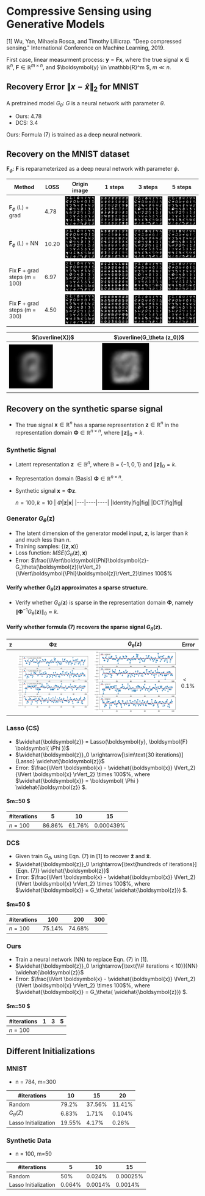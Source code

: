 # Compressive Sensing using Generative Models
 
 [1] Wu, Yan, Mihaela Rosca, and Timothy Lillicrap. "Deep compressed sensing." International Conference on Machine Learning, 2019.
 
 First case, linear measurment process: $\boldsymbol{y} = \boldsymbol{F} \boldsymbol{x}$, where the true signal $\boldsymbol{x} \in \mathbb{R}^n$, $\boldsymbol{F} \in \mathbb{R}^{m \times n}$, and $\boldsymbol{y} \in \mathbb{R}^m $, $m \ll n$.

## Recovery Error $\lVert x-\hat{x}\rVert_2$ for MNIST

A pretrained model $G_\theta$: $G$ is a neural network with parameter $\theta$.

- Ours: 4.78
- DCS: 3.4

Ours: Formula (7) is trained as a deep neural network.

## Recovery on the MNIST dataset

 $\boldsymbol{F}_\phi$: $\boldsymbol{F}$ is reparameterized as a deep neural network with parameter $\phi$.

|Method|LOSS|Origin image| 1 steps|3 steps | 5 steps|
|-------| ----|------- | -----|------ |-----|
|$\boldsymbol{F}_\phi$ (L) + grad|4.78|![alt_text](./fig/origin.png)|![alt_text](./fig/reconstruction_0.png)|![alt_text](./fig/reconstruction_3.png)|![alt_text](./fig/reconstruction_5.png)|
|$\boldsymbol{F}_\phi$ (L) + NN|10.20|![alt_text](./fig/origin.png)|![alt_text](./fig/reconstruction_0_nn.png)|![alt_text](./fig/reconstruction_3_nn.png)|![alt_text](./fig/reconstruction_5_nn.png)|
|Fix $\boldsymbol{F}$ + grad steps          (m = 100) |6.97|![alt_text](./fig/origin.png)|![alt_text](./fig/reconstruction_0_4_last.png)|![alt_text](./fig/reconstruction_3_4_last.png)|![alt_text](./fig/reconstruction_5_4_last.png)|
|Fix $\boldsymbol{F}$ + grad steps          (m = 300)|4.50|![alt_text](./fig/origin.png)|![alt_text](./fig/reconstruction_0_3_last.png)|![alt_text](./fig/reconstruction_3_3_last.png)|![alt_text](./fig/reconstruction_5_3_last.png)|

|${\overline{X}}$|$\overline{G_\theta (z_0)}$|
|-----|-----|
|<img src="./fig/origin_average.png"  width="50%" height="50%">|<img src="./fig/recon_average.png"  width="50%" height="50%">|

## Recovery on the synthetic sparse signal
<!-- ### DCS
|Method|Number of iterations|Origin|Recovery|
|---|----|----|----|
|LASSO|10|![alt_text](./fig/origin_signal_11.png)|![alt_text](./fig/recovery_signal_lasso.png)|
|$G_\theta(z)$|10|![alt_text](./fig/origin_signal_11.png)|![alt_text](./fig/recovery_signal_11.png)|
 -->
- The true signal $\boldsymbol{x} \in \mathbb{R}^n$  has a sparse representation $\boldsymbol{z}\in \mathbb{R}^n$ in the representation domain $\boldsymbol{\Phi} \in \mathbb{R}^{n \times n}$, where $\lVert \boldsymbol{z} \rVert_0=k$.
### Synthetic Signal
- Latent representation $\boldsymbol{z}$  $\in \mathbb{B}^{n}$, where $\mathbb{B}$ =  $\lbrace -1,0, 1\rbrace$ and $\lVert \boldsymbol{z}\rVert_0 = k$.
- Representation domain (Basis) $\boldsymbol{\Phi} \in \mathbb{R}^{n\times n}$.
- Synthetic signal $\boldsymbol{x} = \boldsymbol{\Phi} \boldsymbol{z}$.

    $n=100, k=10$
    | $\Phi$|$\boldsymbol{z}$|$\boldsymbol{x}$|
    |---|----|----|
    |Identity|fig|fig|
    |DCT|fig|fig|


### Generator $G_\theta(\boldsymbol{z})$
- The latent dimension of the generator model input, $\boldsymbol{z}$, is larger than $k$ and much less than $n$.
- Training samples: $\lbrace (\boldsymbol{z},\boldsymbol{x})\rbrace$
- Loss function:  $MSE(G_\theta(\boldsymbol{z}), \boldsymbol{x})$
- Error: $\frac{\lVert\boldsymbol{\Phi}\boldsymbol{z}-G_\theta(\boldsymbol{z})\rVert_2}{\lVert\boldsymbol{\Phi}\boldsymbol{z}\rVert_2}\times 100$%

#### Verify whether $G_\theta(z)$ approximates a sparse structure.
- Verify whether $G_\theta(\boldsymbol{z})$ is sparse in the representation domain $\boldsymbol{\Phi}$, namely $\lVert\boldsymbol{\Phi}^{-1}G_\theta(\boldsymbol{z})\rVert_0 \approx k$.


#### Verify whether formula (7) recovers the sparse signal $G_\theta(z)$.

|$\boldsymbol{z}$|$\boldsymbol{\Phi} \boldsymbol{z}$|$G_\theta(\boldsymbol{z})$|Error|
|---|----|----|---|
||![alt_text](./fig/origin_signal_supervised.png)|![alt_text](./fig/gen_signal_supervised.png)|$< 0.1$%|


### Lasso (CS)
- $\widehat{\boldsymbol{z}} = Lasso(\boldsymbol{y}, \boldsymbol{F} \boldsymbol{ \Phi })$
- $\widehat{\boldsymbol{z}}_0 \xrightarrow[\sim\text{30 iterations}]{Lasso} \widehat{\boldsymbol{z}}$
- Error: $\frac{\lVert \boldsymbol{x} - \widehat{\boldsymbol{x}} \lVert_2}{\lVert \boldsymbol{x} \rVert_2} \times 100$%, where $\widehat{\boldsymbol{x}} = \boldsymbol{ \Phi } \widehat{\boldsymbol{z}} $.

 
#### $m=50 $ 

|#iterations| $5$ | $10$ |  $15$|
|------|------|------|-----|
|$n=100$|86.86%|61.76%|0.000439%|


### DCS
- Given train $G_\theta$, using Eqn. (7) in [1] to recover $\boldsymbol{\widehat{z}}$ and $\boldsymbol{\widehat{x}}$.
- $\widehat{\boldsymbol{z}}_0 \xrightarrow[\text{hundreds of iterations}]{Eqn. (7)} \widehat{\boldsymbol{z}}$
- Error: $\frac{\lVert \boldsymbol{x} - \widehat{\boldsymbol{x}} \lVert_2}{\lVert \boldsymbol{x} \rVert_2} \times 100$%, where $\widehat{\boldsymbol{x}} = G_\theta( \widehat{\boldsymbol{z}}) $.

#### $m=50 $ 

|#iterations| $100$ | $200$ |  $300$|
|------|------|------|-----|
|$n=100$|75.14%|74.68%||


### Ours
- Train a neural network (NN) to replace Eqn. (7) in [1].
- $\widehat{\boldsymbol{z}}_0 \xrightarrow[\text{\\# iterations < 10}]{NN} \widehat{\boldsymbol{z}}$
- Error: $\frac{\lVert \boldsymbol{x} - \widehat{\boldsymbol{x}} \lVert_2}{\lVert \boldsymbol{x} \rVert_2} \times 100$%, where $\widehat{\boldsymbol{x}} = G_\theta( \widehat{\boldsymbol{z}}) $.

#### $m=50 $ 

|#iterations| $1$ | $3$ | $5$|
|------|------|------|-----|
|$n=100$||||

## Different Initializations

### MNIST

- n = 784, m=300

|#iterations| $10$ | $15$ | $20$|
|------|------|------|-----|
|Random|79.2%|37.56%|11.41%|
|$G_\theta(Z)$|6.83%|1.71%|0.104%|
|Lasso Initialization|19.55%|4.17%|0.26%|

### Synthetic Data

- n = 100, m=50

|#iterations| $5$ | $10$ | $15$|
|------|------|------|-----|
|Random|50%|0.024%|0.00025%|
|Lasso Initialization|0.064%|0.0014%|0.0014%|
